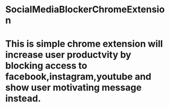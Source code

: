 # SocialMediaBlockerChromeExtension
# This is simple chrome extension will increase user productvity by blocking access to facebook,instagram,youtube and show user motivating message instead.
